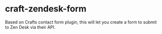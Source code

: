 # craft-zendesk-form
Based on Crafts contact form plugin, this will let you create a form to submit to Zen Desk via their API.
